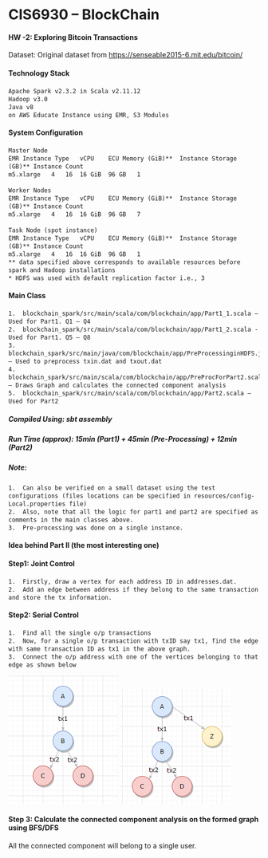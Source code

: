 # CIS6930 – BlockChain
#### HW -2: Exploring Bitcoin Transactions

Dataset: Original dataset from https://senseable2015-6.mit.edu/bitcoin/ 

#### Technology Stack
```
Apache Spark v2.3.2 in Scala v2.11.12
Hadoop v3.0
Java v8
on AWS Educate Instance using EMR, S3 Modules
```

#### System Configuration
```
Master Node
EMR Instance Type	vCPU	ECU	Memory (GiB)**	Instance Storage (GB)**	Instance Count
m5.xlarge	4	16	16 GiB	96 GB	1

Worker Nodes
EMR Instance Type	vCPU	ECU	Memory (GiB)**	Instance Storage (GB)**	Instance Count
m5.xlarge	4	16	16 GiB	96 GB	7

Task Node (spot instance)
EMR Instance Type	vCPU	ECU	Memory (GiB)**	Instance Storage (GB)**	Instance Count
m5.xlarge	4	16	16 GiB	96 GB	1
** data specified above corresponds to available resources before spark and Hadoop installations
* HDFS was used with default replication factor i.e., 3
```

#### Main Class
```
1.	blockchain_spark/src/main/scala/com/blockchain/app/Part1_1.scala – Used for Part1. Q1 – Q4
2.	blockchain_spark/src/main/scala/com/blockchain/app/Part1_2.scala - Used for Part1. Q5 – Q8
3.	blockchain_spark/src/main/java/com/blockchain/app/PreProcessinginHDFS.java – Used to preprocess txin.dat and txout.dat
4.	blockchain_spark/src/main/scala/com/blockchain/app/PreProcForPart2.scala – Draws Graph and calculates the connected component analysis
5.	blockchain_spark/src/main/scala/com/blockchain/app/Part2.scala – Used for Part2
```

##### Compiled Using: sbt assembly
##### Run Time (approx): 15min (Part1) + 45min (Pre-Processing) + 12min (Part2) 
##### Note: 
```
1.	Can also be verified on a small dataset using the test configurations (files locations can be specified in resources/config-Local.properties file)
2.	Also, note that all the logic for part1 and part2 are specified as comments in the main classes above.
3.	Pre-processing was done on a single instance.
```

#### Idea behind Part II (the most interesting one)

#### Step1: Joint Control			 
```
1.	Firstly, draw a vertex for each address ID in addresses.dat. 
2.	Add an edge between address if they belong to the same transaction and store the tx information.		 
```

#### Step2: Serial Control
```
1.	Find all the single o/p transactions
2.	Now, for a single o/p transaction with txID say tx1, find the edge with same transaction ID as tx1 in the above graph.
3.	Connect the o/p address with one of the vertices belonging to that edge as shown below
```
![Joint Control](/jc.png)
![Serial Control](/sc.png)

#### Step 3: Calculate the connected component analysis on the formed graph using BFS/DFS
All the connected component will belong to a single user.


